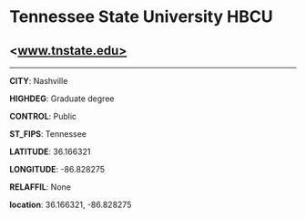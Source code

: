 # Tennessee State University HBCU
## <www.tnstate.edu>
---
**CITY**: Nashville

**HIGHDEG**: Graduate degree

**CONTROL**: Public

**ST_FIPS**: Tennessee

**LATITUDE**: 36.166321

**LONGITUDE**: -86.828275

**RELAFFIL**: None

**location**: 36.166321, -86.828275